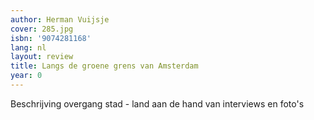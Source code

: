```yaml
---
author: Herman Vuijsje
cover: 285.jpg
isbn: '9074281168'
lang: nl
layout: review
title: Langs de groene grens van Amsterdam
year: 0
---
```

Beschrijving overgang stad - land aan de hand van interviews en foto's
